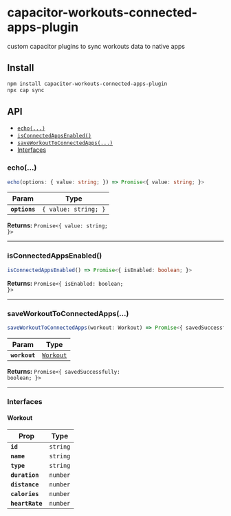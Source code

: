 # capacitor-workouts-connected-apps-plugin

custom capacitor plugins to sync workouts data to native apps

## Install

```bash
npm install capacitor-workouts-connected-apps-plugin
npx cap sync
```

## API

<docgen-index>

* [`echo(...)`](#echo)
* [`isConnectedAppsEnabled()`](#isconnectedappsenabled)
* [`saveWorkoutToConnectedApps(...)`](#saveworkouttoconnectedapps)
* [Interfaces](#interfaces)

</docgen-index>

<docgen-api>
<!--Update the source file JSDoc comments and rerun docgen to update the docs below-->

### echo(...)

```typescript
echo(options: { value: string; }) => Promise<{ value: string; }>
```

| Param         | Type                            |
| ------------- | ------------------------------- |
| **`options`** | <code>{ value: string; }</code> |

**Returns:** <code>Promise&lt;{ value: string; }&gt;</code>

--------------------


### isConnectedAppsEnabled()

```typescript
isConnectedAppsEnabled() => Promise<{ isEnabled: boolean; }>
```

**Returns:** <code>Promise&lt;{ isEnabled: boolean; }&gt;</code>

--------------------


### saveWorkoutToConnectedApps(...)

```typescript
saveWorkoutToConnectedApps(workout: Workout) => Promise<{ savedSuccessfully: boolean; }>
```

| Param         | Type                                        |
| ------------- | ------------------------------------------- |
| **`workout`** | <code><a href="#workout">Workout</a></code> |

**Returns:** <code>Promise&lt;{ savedSuccessfully: boolean; }&gt;</code>

--------------------


### Interfaces


#### Workout

| Prop            | Type                |
| --------------- | ------------------- |
| **`id`**        | <code>string</code> |
| **`name`**      | <code>string</code> |
| **`type`**      | <code>string</code> |
| **`duration`**  | <code>number</code> |
| **`distance`**  | <code>number</code> |
| **`calories`**  | <code>number</code> |
| **`heartRate`** | <code>number</code> |

</docgen-api>

